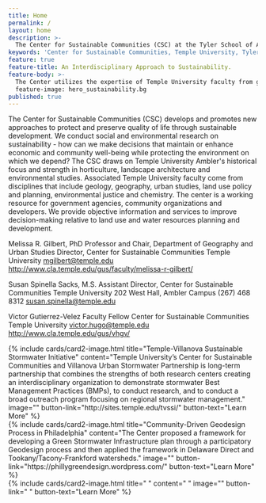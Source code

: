 ```yaml
---
title: Home
permalink: /
layout: home
description: >- 
  The Center for Sustainable Communities (CSC) at the Tyler School of Art develops and promotes new approaches to sustainable             development. 
keywords: 'Center for Sustainable Communities, Temple University, Tyler School of Art, environmental studies, urban studies'
feature: true
feature-title: An Interdisciplinary Approach to Sustainability.
feature-body: >-
  The Center utilizes the expertise of Temple University faculty from geography and urban studies, environmental studies, economics,       landscape architecture, horticulture, geology, city and regional planning, engineering and chemistry.
  feature-image: hero_sustainability.bg
published: true
---
```

The Center for Sustainable Communities (CSC) develops and promotes new approaches to protect and preserve quality of life through sustainable development. We conduct social and environmental research on sustainability - how can we make decisions that maintain or enhance economic and community well-being while protecting the environment on which we depend? The CSC draws on Temple University Ambler's historical focus and strength in horticulture, landscape architecture and environmental studies. Associated Temple University faculty come from disciplines that include geology, geography, urban studies, land use policy and planning, environmental justice and chemistry. The center is a working resource for government agencies, community organizations and developers. We provide objective information and services to improve decision-making relative to land use and water resources planning and development. 

Melissa R. Gilbert, PhD
Professor and Chair, Department of Geography and Urban Studies
Director, Center for Sustainable Communities
Temple University
mgilbert@temple.edu
http://www.cla.temple.edu/gus/faculty/melissa-r-gilbert/

Susan Spinella Sacks, M.S. 
Assistant Director, Center for Sustainable Communities
Temple University
202 West Hall, Ambler Campus
(267) 468 8312
susan.spinella@temple.edu

Victor Gutierrez-Velez
Faculty Fellow
Center for Sustainable Communities
Temple University
victor.hugo@temple.edu
http://www.cla.temple.edu/gus/vhgv/

<div class="row row-wide">
  <div class="col m12 l4">{% include cards/card2-image.html 
    title="Temple-Villanova Sustainable Stormwater Initiative" 
    content="Temple University’s Center for Sustainable Communities and Villanova Urban Stormwater Partnership is long-term partnership that combines the strengths of both research centers creating an interdisciplinary organization to demonstrate stormwater Best Management Practices (BMPs), to conduct research, and to conduct a broad outreach program focusing on regional stormwater management." 
    image="" 
    button-link="http://sites.temple.edu/tvssi/" 
    button-text="Learn More" %}
  </div>
  <div class="row row-wide">
    <div class="col m12 l4">{% include cards/card2-image.html 
      title="Community-Driven Geodesign Process in Philadelphia" 
      content="The Center proposed a framework for developing a Green Stormwater Infrastructure plan through a participatory Geodesign         process and then applied the framework in Delaware Direct and Tookany/Tacony-Frankford watersheds." 
      image="" 
      button-link="https://phillygreendesign.wordpress.com/" 
      button-text="Learn More" %}
    </div>
    <div class="row row-wide">
      <div class="col m12 l4">{% include cards/card2-image.html 
        title=" " 
        content=" " 
        image="" 
        button-link=" " 
        button-text="Learn More" %}
      </div>
</div>

